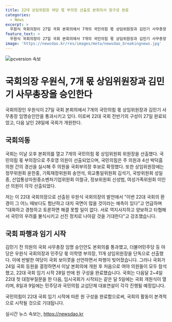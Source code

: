 ```yaml
---
title: 22대 상임위원장 여당 몫 부의장 선출로 본회의서 원구성 완료
categories:
  - News
excerpt: >
  우원식 국회의장이 27일 국회 본회의에서 7개의 국민의힘 몫 상임위원장과 김민기 사무총장 임명승인안을 통과시켰다. 국회는 28일 개원하며, 국민의힘 몫 국회부의장과 7개 상임위원회 위원장을 선출했다. 국민의힘의 주 의원이 국회부의장으로 선출되었고, 국회는 22대 첫 대정부질문 및 대표연설 등의 일정을 준비 중이다. 더불어민주당 등 야당이 보이콧을 선언한 가운데, 국민의힘이 국회 등원을 결정하면서 원 구성이 완료됐다.
feature_text: >
  우원식 국회의장이 27일 국회 본회의에서 7개의 국민의힘 몫 상임위원장과 김민기 사무총장 임명승인안을 통과시켰다. 국회는 28일 개원하며, 국민의힘 몫 국회부의장과 7개 상임위원회 위원장을 선출했다. 국민의힘의 주 의원이 국회부의장으로 선출되었고, 국회는 22대 첫 대정부질문 및 대표연설 등의 일정을 준비 중이다. 더불어민주당 등 야당이 보이콧을 선언한 가운데, 국민의힘이 국회 등원을 결정하면서 원 구성이 완료됐다.
image: 'https://newsdao.kr/res/images/meta/newsdao_breakingnews.jpg'
---
```


<p><img src="https://newsdao.kr/res/images/meta/newsdao_breakingnews.jpg" alt="pcversion 속보" /></p>

<h1 data-ke-size="size26">국회의장 우원식, 7개 몫 상임위원장과 김민기 사무총장을 승인한다</h1>

<p>국회의장인 우원식이 27일 국회 본회의에서 7개의 국민의힘 몫 상임위원장과 김민기 사무총장 임명승인안을 통과시키고 있다. 이로써 22대 국회 전반기의 구성이 27일 완료되었고, 다음 날인 28일에 국회가 개원한다.</p>

<h2 data-ke-size="size24">국회의동</h2>

<p data-ke-size="size16">국회는 이날 오후 본회의를 열고 7개의 국민의힘 몫 상임위원회 위원장을 선출했다. 국민의힘 몫 부의장으로 주호영 의원이 선출되었으며, 국민의힘은 주 의원과 4선 박덕흠 의원 간의 경선을 실시해 주 의원을 국회부의장 후보로 확정했다. 또한 상임위원장에는 정무위원회 윤한홍, 기획재정위원회 송언석, 외교통일위원회 김석기, 국방위원회 성일종, 산업통상자원중소벤처기업위원회 이철규, 정보위원회 신성범, 여성가족위원회 이인선 의원이 각각 선출되었다.</p>

<p>저는 이 22대 국회의장으로 선출된 우원식 국회의장의 발언에서 "이번 22대 국회의 환경이 그 어느 때보다도 험난하고 대치 국면이 많을 것이라는 예측이 있다"고 언급하며 "대화하고 경청하고 토론하면 해결 못할 일이 없다. 서로 역지사지하고 양보하고 타협해서 국민의 우려를 불식시키고 선진 정치로 나아갈 것을 기대한다"고 강조했습니다.</p>

<h2 data-ke-size="size24">국회 파행과 임기 시작</h2>

<p data-ke-size="size16">김민기 전 의원의 국회 사무총장 임명 승인안도 본회의를 통과했고, 더불어민주당 등 야당은 우원식 국회의장과 민주당 몫 이학영 부의장, 11개 상임위원장을 단독으로 선출했다. 이에 반발한 여당이 국회 보이콧을 선언하면서 파행이 빚어졌습니다. 그러나 국회가 24일 국회 등원을 결정하면서 이날 본회의에 개원 후 처음으로 여야 의원들이 모두 참석했고, 22대 국회 임기 시작 28일 만에 원 구성을 완료했습니다. 국회는 다음달 2~4일 22대 첫 대정부질문을 한 다음, 임시국회가 시작되는 같은 달 5일에는 국회 개원식이 열리며, 8일과 9일에는 민주당과 국민의힘 교섭단체 대표연설이 각각 진행될 예정입니다.</p>

<p>국민의힘이 22대 국회 임기 시작에 따른 원 구성을 완료함으로써, 국회의 활동이 본격적으로 시작될 것으로 기대됩니다.</p>
실시간 뉴스 속보는, <a href="https://newsdao.kr" rel="dofollow">https://newsdao.kr</a>


